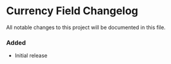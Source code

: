 # Currency Field Changelog

All notable changes to this project will be documented in this file.

### Added
- Initial release
